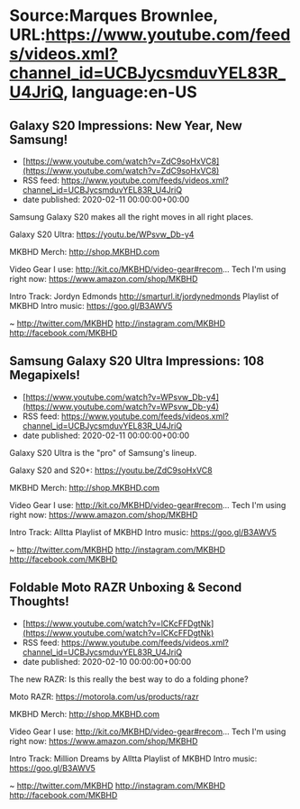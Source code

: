 # Source:Marques Brownlee, URL:https://www.youtube.com/feeds/videos.xml?channel_id=UCBJycsmduvYEL83R_U4JriQ, language:en-US

## Galaxy S20 Impressions: New Year, New Samsung!
 - [https://www.youtube.com/watch?v=ZdC9soHxVC8](https://www.youtube.com/watch?v=ZdC9soHxVC8)
 - RSS feed: https://www.youtube.com/feeds/videos.xml?channel_id=UCBJycsmduvYEL83R_U4JriQ
 - date published: 2020-02-11 00:00:00+00:00

Samsung Galaxy S20 makes all the right moves in all right places.

Galaxy S20 Ultra: https://youtu.be/WPsvw_Db-y4

MKBHD Merch: http://shop.MKBHD.com

Video Gear I use: http://kit.co/MKBHD/video-gear#recom...
Tech I'm using right now: https://www.amazon.com/shop/MKBHD

Intro Track: Jordyn Edmonds http://smarturl.it/jordynedmonds 
Playlist of MKBHD Intro music: https://goo.gl/B3AWV5

~
http://twitter.com/MKBHD
http://instagram.com/MKBHD
http://facebook.com/MKBHD

## Samsung Galaxy S20 Ultra Impressions: 108 Megapixels!
 - [https://www.youtube.com/watch?v=WPsvw_Db-y4](https://www.youtube.com/watch?v=WPsvw_Db-y4)
 - RSS feed: https://www.youtube.com/feeds/videos.xml?channel_id=UCBJycsmduvYEL83R_U4JriQ
 - date published: 2020-02-11 00:00:00+00:00

Galaxy S20 Ultra is the "pro" of Samsung's lineup.

Galaxy S20 and S20+: https://youtu.be/ZdC9soHxVC8

MKBHD Merch: http://shop.MKBHD.com

Video Gear I use: http://kit.co/MKBHD/video-gear#recom...
Tech I'm using right now: https://www.amazon.com/shop/MKBHD

Intro Track: Alltta
Playlist of MKBHD Intro music: https://goo.gl/B3AWV5

~
http://twitter.com/MKBHD
http://instagram.com/MKBHD
http://facebook.com/MKBHD

## Foldable Moto RAZR Unboxing & Second Thoughts!
 - [https://www.youtube.com/watch?v=lCKcFFDgtNk](https://www.youtube.com/watch?v=lCKcFFDgtNk)
 - RSS feed: https://www.youtube.com/feeds/videos.xml?channel_id=UCBJycsmduvYEL83R_U4JriQ
 - date published: 2020-02-10 00:00:00+00:00

The new RAZR: Is this really the best way to do a folding phone?

Moto RAZR: https://motorola.com/us/products/razr

MKBHD Merch: http://shop.MKBHD.com

Video Gear I use: http://kit.co/MKBHD/video-gear#recom...
Tech I'm using right now: https://www.amazon.com/shop/MKBHD

Intro Track: Million Dreams by Alltta
Playlist of MKBHD Intro music: https://goo.gl/B3AWV5

~
http://twitter.com/MKBHD
http://instagram.com/MKBHD
http://facebook.com/MKBHD

